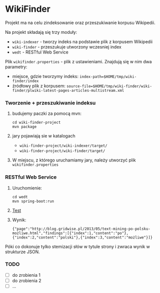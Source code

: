# WikiFinder

Projekt ma na celu zindeksowanie oraz przeszukiwanie korpusu Wikipedii.

Na projekt składają się trzy moduły:
* `wiki-indexer` - tworzy indeks na podstawie plik z korpusem Wikipedii
* `wiki-finder`  - przeszukuje utworzony wczesniej index
* `wedt` - RESTful Web Service
 
Plik `wikifinder.properties` - plik z ustawieniami. Znajdują się w nim dwa parametry:
* miejsce, gdzie tworzymy indeks: `index-path=$HOME/tmp/wiki-finder/index`
* źródłowy plik z korpusem: `source-file=$HOME/tmp/wiki-finder/wiki-finder/plwiki-latest-pages-articles-multistream.xml`
 
### Tworzenie + przeszukiwanie indeksu

1. budujemy paczki za pomocą mvn:
    ```
    cd wiki-finder-project
    mvn package
    ````
    
2. jary pojawiają sie w katalogach
    * `wiki-finder-project/wiki-indexer/target/`
    * `wiki-finder-project/wiki-finder/target/`

3. W miejscu, z którego uruchamiamy jary, należy utworzyć plik `wikifinder.properties`

### RESTful Web Service

1. Uruchomienie:

    ```shell
    cd wedt
    mvn spring-boot:run
    ```

2. [Test](http://localhost:8080/wiki-finder?url=http://blog.gridwise.pl/2013/05/text-mining-po-polsku-mo%C5%BCliwe.html)

3. Wynik:
    ```
    {"page":"http://blog.gridwise.pl/2013/05/text-mining-po-polsku-możliwe.html","findings":[{"index":1,"content":"po"},{"index":2,"content":"polski"},{"index":3,"content":"możliwe"}]}
    ```

Póki co dokonuje tylko stemizacji słów w tytule strony i zwraca wynik w strukturze JSON.

### TODO

- [ ] do zrobienia 1
- [ ] do zrobienia 2
- [ ] ...
